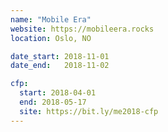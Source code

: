 ```yaml
---
name: "Mobile Era"
website: https://mobileera.rocks
location: Oslo, NO

date_start: 2018-11-01
date_end:   2018-11-02

cfp:
  start: 2018-04-01
  end: 2018-05-17
  site: https://bit.ly/me2018-cfp
---
```

